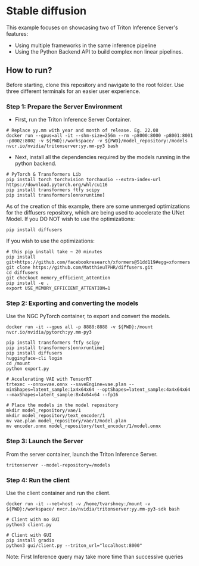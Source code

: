 # Stable diffusion

This example focuses on showcasing two of Triton Inference Server's features:
* Using multiple frameworks in the same inference pipeline
* Using the Python Backend API to build complex non linear pipelines.

## How to run?

Before starting, clone this repository and navigate to the root folder. Use three different terminals for an easier user experience.

### Step 1: Prepare the Server Environment
* First, run the Triton Inference Server Container.
```
# Replace yy.mm with year and month of release. Eg. 22.08
docker run --gpus=all -it --shm-size=256m --rm -p8000:8000 -p8001:8001 -p8002:8002 -v ${PWD}:/workspace/ -v ${PWD}/model_repository:/models nvcr.io/nvidia/tritonserver:yy.mm-py3 bash
```
* Next, install all the dependencies required by the models running in the python backend.

```
# PyTorch & Transformers Lib
pip install torch torchvision torchaudio --extra-index-url https://download.pytorch.org/whl/cu116
pip install transformers ftfy scipy
pip install transformers[onnxruntime]
```

As of the creation of this example, there are some unmerged optimizations for the diffusers repository, which are being used to accelerate the UNet Model. If you DO NOT wish to use the optimizations:
```
pip install diffusers
```
If you wish to use the optimizations:
```
# this pip install take ~ 20 minutes
pip install git+https://github.com/facebookresearch/xformers@51dd119#egg=xformers
git clone https://github.com/MatthieuTPHR/diffusers.git
cd diffusers
git checkout memory_efficient_attention
pip install -e .
export USE_MEMORY_EFFICIENT_ATTENTION=1
```

### Step 2: Exporting and converting the models
Use the NGC PyTorch container, to export and convert the models.

```
docker run -it --gpus all -p 8888:8888 -v ${PWD}:/mount nvcr.io/nvidia/pytorch:yy.mm-py3

pip install transformers ftfy scipy
pip install transformers[onnxruntime]
pip install diffusers
huggingface-cli login
cd /mount
python export.py

# Accelerating VAE with TensorRT
trtexec --onnx=vae.onnx --saveEngine=vae.plan --minShapes=latent_sample:1x4x64x64 --optShapes=latent_sample:4x4x64x64 --maxShapes=latent_sample:8x4x64x64 --fp16

# Place the models in the model repository
mkdir model_repository/vae/1
mkdir model_repository/text_encoder/1
mv vae.plan model_repository/vae/1/model.plan
mv encoder.onnx model_repository/text_encoder/1/model.onnx
```

### Step 3: Launch the Server
From the server container, launch the Triton Inference Server.
```
tritonserver --model-repository=/models
```

### Step 4: Run the client
Use the client container and run the client.
```
docker run -it --net=host -v /home/tvarshney:/mount -v ${PWD}:/workspace/ nvcr.io/nvidia/tritonserver:yy.mm-py3-sdk bash

# Client with no GUI
python3 client.py

# Client with GUI
pip install gradio
python3 gui/client.py --triton_url="localhost:8000"
```
Note: First Inference query may take more time than successive queries
